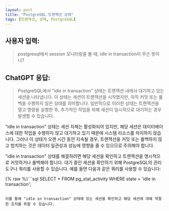 ```yaml
---
layout: post
title: "PostgreSQL 트랜잭션 상태"
tags: [트랜잭션, 상태, PostgreSQL]
---
```


## 사용자 입력:
> postgresql에서 session 모니터링을 볼 때, idle in transaction이 무슨 뜻이니?

## ChatGPT 응답:
> PostgreSQL에서 "idle in transaction" 상태는 트랜잭션 내에서 대기하고 있는 세션을 나타냅니다. 이 상태는 세션이 트랜잭션을 시작했지만, 아직 커밋 또는 롤백을 수행하지 않은 상태를 의미합니다. 일반적으로 이러한 상태는 트랜잭션을 열고 명령을 실행한 후, 추가적인 작업을 위해 세션이 일시적으로 대기하는 경우 발생할 수 있습니다.

"idle in transaction" 상태는 세션 자체는 활성화되어 있지만, 해당 세션은 데이터베이스에 대한 작업을 수행하지 않고 대기하고 있기 때문에 시스템 리소스를 차지하지 않습니다. 그러나 이 상태가 오랜 시간 동안 지속될 경우, 트랜잭션을 커밋 또는 롤백하지 않고 방치하는 것은 데이터 일관성과 성능에 영향을 줄 수 있으므로 주의해야 합니다.

"idle in transaction" 상태를 해결하려면 해당 세션을 확인하고 트랜잭션을 명시적으로 커밋하거나 롤백해야 합니다. 대기 중인 세션을 확인하기 위해 PostgreSQL의 관리 도구나 쿼리를 사용할 수 있습니다. 예를 들면 다음과 같은 쿼리를 사용할 수 있습니다:

{% raw %}```sql
SELECT * FROM pg_stat_activity WHERE state = 'idle in transaction';
```{% endraw %}

이를 통해 "idle in transaction" 상태에 있는 세션을 확인하고 해당 세션에 대해 적절한 조치를 취할 수 있습니다.

